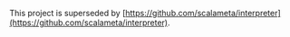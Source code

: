 This project is superseded by [https://github.com/scalameta/interpreter](https://github.com/scalameta/interpreter).
